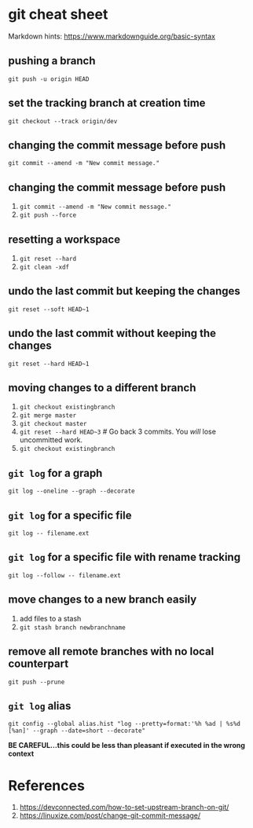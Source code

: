 # git cheat sheet

Markdown hints: https://www.markdownguide.org/basic-syntax

## pushing a branch
`git push -u origin HEAD`

## set the tracking branch at creation time
`git checkout --track origin/dev`

## changing the commit message before push
`git commit --amend -m "New commit message."`

## changing the commit message before push
1. `git commit --amend -m "New commit message."`
2. `git push --force`

## resetting a workspace
1. `git reset --hard`
2. `git clean -xdf`

## undo the last commit but keeping the changes
`git reset --soft HEAD~1`

## undo the last commit without keeping the changes
`git reset --hard HEAD~1`

## moving changes to a different branch
1. `git checkout existingbranch`
2. `git merge master`
3. `git checkout master`
4. `git reset --hard HEAD~3` # Go back 3 commits. You *will* lose uncommitted work.
5. `git checkout existingbranch`

## `git log` for a graph
`git log --oneline --graph --decorate`

## `git log` for a specific file
`git log -- filename.ext`

## `git log` for a specific file with rename tracking
`git log --follow -- filename.ext`

## move changes to a new branch easily
1. add files to a stash 
2. `git stash branch newbranchname`

## remove all remote branches with no local counterpart
`git push --prune`

## `git log` alias
`git config --global alias.hist "log --pretty=format:'%h %ad | %s%d [%an]' --graph --date=short --decorate"`

**BE CAREFUL...this could be less than pleasant if executed in the wrong context**

# References
1. https://devconnected.com/how-to-set-upstream-branch-on-git/
2. https://linuxize.com/post/change-git-commit-message/
